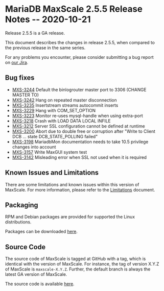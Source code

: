 # MariaDB MaxScale 2.5.5 Release Notes -- 2020-10-21

Release 2.5.5 is a GA release.

This document describes the changes in release 2.5.5, when compared to the
previous release in the same series.

For any problems you encounter, please consider submitting a bug
report on [our Jira](https://jira.mariadb.org/projects/MXS).

## Bug fixes

* [MXS-3244](https://jira.mariadb.org/browse/MXS-3244) Default the binlogrouter master port to 3306 (CHANGE MASTER TO)
* [MXS-3242](https://jira.mariadb.org/browse/MXS-3242) Hang on repeated master disconnection
* [MXS-3235](https://jira.mariadb.org/browse/MXS-3235) Insertstream streams autocommit inserts
* [MXS-3229](https://jira.mariadb.org/browse/MXS-3229) Hang with COM_SET_OPTION
* [MXS-3223](https://jira.mariadb.org/browse/MXS-3223) Monitor re-uses mysql-handle when using extra-port
* [MXS-3218](https://jira.mariadb.org/browse/MXS-3218) Crash with LOAD DATA LOCAL INFILE
* [MXS-3212](https://jira.mariadb.org/browse/MXS-3212) Server SSL configuration cannot be defined at runtime
* [MXS-3200](https://jira.mariadb.org/browse/MXS-3200) Abort due to double free or corruption after "Write to Client DCB ... state DCB_STATE_POLLING failed"
* [MXS-3198](https://jira.mariadb.org/browse/MXS-3198) MariadbMon documentation needs to take 10.5 privilege changes into account
* [MXS-3157](https://jira.mariadb.org/browse/MXS-3157) Write MaxGUI system test
* [MXS-3142](https://jira.mariadb.org/browse/MXS-3142) Misleading error when SSL not used when it is required

## Known Issues and Limitations

There are some limitations and known issues within this version of MaxScale.
For more information, please refer to the [Limitations](../About/Limitations.md) document.

## Packaging

RPM and Debian packages are provided for supported the Linux distributions.

Packages can be downloaded [here](https://mariadb.com/downloads/#mariadb_platform-mariadb_maxscale).

## Source Code

The source code of MaxScale is tagged at GitHub with a tag, which is identical
with the version of MaxScale. For instance, the tag of version X.Y.Z of MaxScale
is `maxscale-X.Y.Z`. Further, the default branch is always the latest GA version
of MaxScale.

The source code is available [here](https://github.com/mariadb-corporation/MaxScale).
